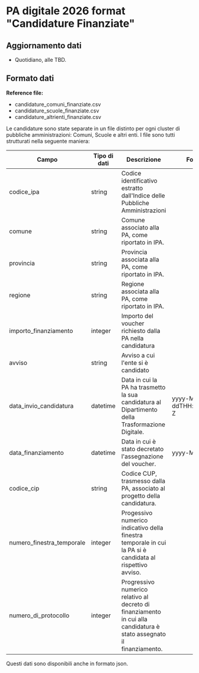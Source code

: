 # PA digitale 2026 format "Candidature Finanziate"

## Aggiornamento dati
- Quotidiano, alle TBD. 

## Formato dati

**Reference file:** 
* candidature_comuni_finanziate.csv<br>
* candidature_scuole_finanziate.csv<br>
* candidature_altrienti_finanziate.csv<br>

Le candidature sono state separate in un file distinto per ogni cluster di pubbliche amministrazioni: Comuni, Scuole e altri enti. 
I file sono tutti strutturati nella seguente maniera:

| Campo | Tipo di dati | Descrizione | Formato |
| --- | --- | --- | --- |
| codice_ipa | string | Codice identificativo estratto dall'Indice delle Pubbliche Amministrazioni | |
| comune | string | Comune associato alla PA, come riportato in IPA. | |
| provincia | string | Provincia associata alla PA, come riportato in IPA. | |
| regione | string | Regione associata alla PA, come riportato in IPA. | |
| importo_finanziamento | integer | Importo del voucher richiesto dalla PA nella candidatura | |
| avviso | string | Avviso a cui l'ente si è candidato | |
| data_invio_candidatura | datetime | Data in cui la PA ha trasmetto la sua candidatura al Dipartimento della Trasformazione Digitale.  | yyyy-MM-ddTHH:mm:ss.SSS Z|
| data_finanziamento | datetime | Data in cui è stato decretato l'assegnazione del voucher. | yyyy-MM-dd |
| codice_cip| string | Codice CUP, trasmesso dalla PA, associato al progetto della candidatura. | |
| numero_finestra_temporale | integer | Progessivo numerico indicativo della finestra temporale in cui la PA si è candidata al rispettivo avviso. | |
| numero_di_protocollo | integer | Progressivo numerico relativo al decreto di finanziamento in cui alla candidatura è stato assegnato il finanziamento.| |

Questi dati sono disponibili anche in formato json.
